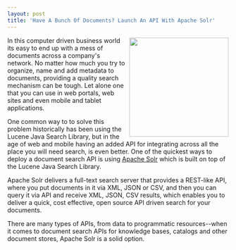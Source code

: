 ```yaml
---
layout: post
title: 'Have A Bunch Of Documents? Launch An API With Apache Solr'
---
```

<p><a href="http://lucene.apache.org/solr/" target="_blank"><img style="padding: 2px;" src="https://s3.amazonaws.com/kinlane-productions/api-evangelist/apache-solr/apache-solr-logo.png" alt="" width="225" align="right" /></a></p>
<p>In this computer driven business world its easy to end up with a mess of documents across a company's network.  No matter how much you try to organize, name and add metadata to documents, providing a quality search mechanism can be tough. Let alone one that you can use in web portals, web sites and even mobile and tablet applications.</p>
<p>One common way to to solve this problem historically has been using the Lucene Java Search Library, but in the age of web and mobile having an added API for integrating across all the place you will need search, is even better.  One of the quickest ways to deploy a document search API is using <a href="http://lucene.apache.org/solr/" target="_blank">Apache Solr</a> which is built on top of the Lucene Java Search Library.</p>
<p>Apache Solr delivers a full-text search server that provides a REST-like API, where you put documents in it via XML, JSON or CSV, and then you can query it via API and receive XML, JSON, CSV results, which enables you to deliver a quick, cost effective, open source API driven search for your documents.</p>
<p>There are many types of APIs, from data to programmatic resources--when it comes to document search APIs for knowledge bases, catalogs and other document stores, Apache Solr is a solid option.</p>